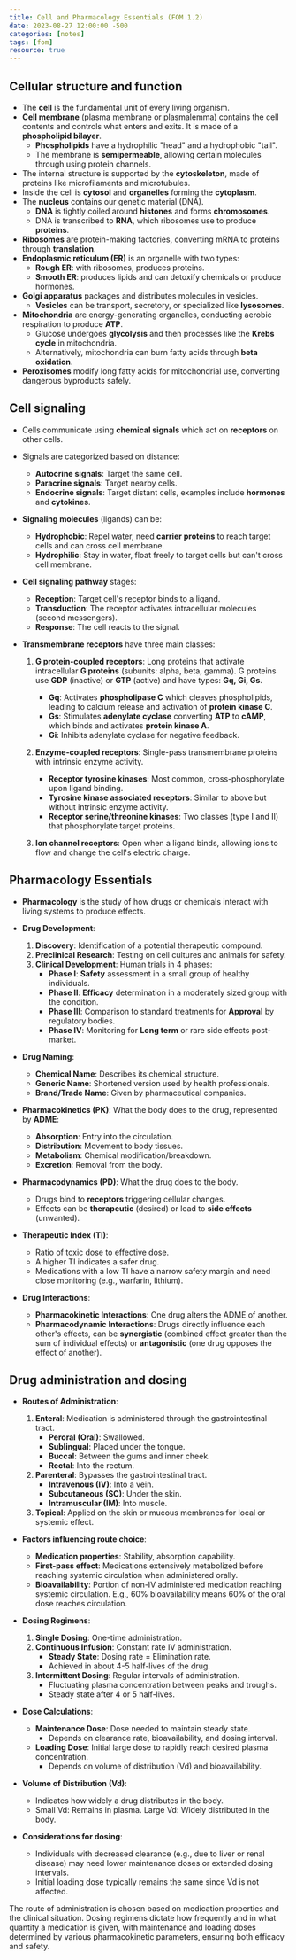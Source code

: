 ```yaml
---
title: Cell and Pharmacology Essentials (FOM 1.2)
date: 2023-08-27 12:00:00 -500
categories: [notes]
tags: [fom]
resource: true
---
```


## Cellular structure and function

- The **cell** is the fundamental unit of every living organism.
- **Cell membrane** (plasma membrane or plasmalemma) contains the cell contents and controls what enters and exits. It is made of a **phospholipid bilayer**.
  - **Phospholipids** have a hydrophilic "head" and a hydrophobic "tail".
  - The membrane is **semipermeable**, allowing certain molecules through using protein channels.
- The internal structure is supported by the **cytoskeleton**, made of proteins like microfilaments and microtubules.
- Inside the cell is **cytosol** and **organelles** forming the **cytoplasm**.
- The **nucleus** contains our genetic material (DNA).
  - **DNA** is tightly coiled around **histones** and forms **chromosomes**.
  - DNA is transcribed to **RNA**, which ribosomes use to produce **proteins**.
- **Ribosomes** are protein-making factories, converting mRNA to proteins through **translation**.
- **Endoplasmic reticulum (ER)** is an organelle with two types:
  - **Rough ER**: with ribosomes, produces proteins.
  - **Smooth ER**: produces lipids and can detoxify chemicals or produce hormones.
- **Golgi apparatus** packages and distributes molecules in vesicles.
  - **Vesicles** can be transport, secretory, or specialized like **lysosomes**.
- **Mitochondria** are energy-generating organelles, conducting aerobic respiration to produce **ATP**.
  - Glucose undergoes **glycolysis** and then processes like the **Krebs cycle** in mitochondria.
  - Alternatively, mitochondria can burn fatty acids through **beta oxidation**.
- **Peroxisomes** modify long fatty acids for mitochondrial use, converting dangerous byproducts safely.

## Cell signaling

- Cells communicate using **chemical signals** which act on **receptors** on other cells.
  
- Signals are categorized based on distance:
  - **Autocrine signals**: Target the same cell.
  - **Paracrine signals**: Target nearby cells.
  - **Endocrine signals**: Target distant cells, examples include **hormones** and **cytokines**.
  
- **Signaling molecules** (ligands) can be:
  - **Hydrophobic**: Repel water, need **carrier proteins** to reach target cells and can cross cell membrane.
  - **Hydrophilic**: Stay in water, float freely to target cells but can't cross cell membrane.

- **Cell signaling pathway** stages:
  - **Reception**: Target cell's receptor binds to a ligand.
  - **Transduction**: The receptor activates intracellular molecules (second messengers).
  - **Response**: The cell reacts to the signal.

- **Transmembrane receptors** have three main classes:
  1. **G protein-coupled receptors**: Long proteins that activate intracellular **G proteins** (subunits: alpha, beta, gamma). G proteins use **GDP** (inactive) or **GTP** (active) and have types: **Gq, Gi, Gs**.
     - **Gq**: Activates **phospholipase C** which cleaves phospholipids, leading to calcium release and activation of **protein kinase C**.
     - **Gs**: Stimulates **adenylate cyclase** converting **ATP** to **cAMP**, which binds and activates **protein kinase A**.
     - **Gi**: Inhibits adenylate cyclase for negative feedback.
     
  2. **Enzyme-coupled receptors**: Single-pass transmembrane proteins with intrinsic enzyme activity.
     - **Receptor tyrosine kinases**: Most common, cross-phosphorylate upon ligand binding.
     - **Tyrosine kinase associated receptors**: Similar to above but without intrinsic enzyme activity.
     - **Receptor serine/threonine kinases**: Two classes (type I and II) that phosphorylate target proteins.
     
  3. **Ion channel receptors**: Open when a ligand binds, allowing ions to flow and change the cell's electric charge.

## Pharmacology Essentials

- **Pharmacology** is the study of how drugs or chemicals interact with living systems to produce effects.
  
- **Drug Development**:
  1. **Discovery**: Identification of a potential therapeutic compound.
  2. **Preclinical Research**: Testing on cell cultures and animals for safety.
  3. **Clinical Development**: Human trials in 4 phases:
     - **Phase I**: **Safety** assessment in a small group of healthy individuals.
     - **Phase II**: **Efficacy** determination in a moderately sized group with the condition.
     - **Phase III**: Comparison to standard treatments for **Approval** by regulatory bodies.
     - **Phase IV**: Monitoring for **Long term** or rare side effects post-market.
  
- **Drug Naming**:
  - **Chemical Name**: Describes its chemical structure.
  - **Generic Name**: Shortened version used by health professionals.
  - **Brand/Trade Name**: Given by pharmaceutical companies.

- **Pharmacokinetics (PK)**: What the body does to the drug, represented by **ADME**:
  - **Absorption**: Entry into the circulation.
  - **Distribution**: Movement to body tissues.
  - **Metabolism**: Chemical modification/breakdown.
  - **Excretion**: Removal from the body.

- **Pharmacodynamics (PD)**: What the drug does to the body.
  - Drugs bind to **receptors** triggering cellular changes.
  - Effects can be **therapeutic** (desired) or lead to **side effects** (unwanted).

- **Therapeutic Index (TI)**:
  - Ratio of toxic dose to effective dose.
  - A higher TI indicates a safer drug.
  - Medications with a low TI have a narrow safety margin and need close monitoring (e.g., warfarin, lithium).

- **Drug Interactions**:
  - **Pharmacokinetic Interactions**: One drug alters the ADME of another.
  - **Pharmacodynamic Interactions**: Drugs directly influence each other's effects, can be **synergistic** (combined effect greater than the sum of individual effects) or **antagonistic** (one drug opposes the effect of another).

## Drug administration and dosing

- **Routes of Administration**:
  1. **Enteral**: Medication is administered through the gastrointestinal tract.
     - **Peroral (Oral)**: Swallowed.
     - **Sublingual**: Placed under the tongue.
     - **Buccal**: Between the gums and inner cheek.
     - **Rectal**: Into the rectum.
  2. **Parenteral**: Bypasses the gastrointestinal tract.
     - **Intravenous (IV)**: Into a vein.
     - **Subcutaneous (SC)**: Under the skin.
     - **Intramuscular (IM)**: Into muscle.
  3. **Topical**: Applied on the skin or mucous membranes for local or systemic effect.

- **Factors influencing route choice**:
  - **Medication properties**: Stability, absorption capability.
  - **First-pass effect**: Medications extensively metabolized before reaching systemic circulation when administered orally.
  - **Bioavailability**: Portion of non-IV administered medication reaching systemic circulation. E.g., 60% bioavailability means 60% of the oral dose reaches circulation.

- **Dosing Regimens**:
  1. **Single Dosing**: One-time administration.
  2. **Continuous Infusion**: Constant rate IV administration.
     - **Steady State**: Dosing rate = Elimination rate.
     - Achieved in about 4-5 half-lives of the drug.
  3. **Intermittent Dosing**: Regular intervals of administration.
     - Fluctuating plasma concentration between peaks and troughs.
     - Steady state after 4 or 5 half-lives.

- **Dose Calculations**:
  - **Maintenance Dose**: Dose needed to maintain steady state.
    - Depends on clearance rate, bioavailability, and dosing interval.
  - **Loading Dose**: Initial large dose to rapidly reach desired plasma concentration.
    - Depends on volume of distribution (Vd) and bioavailability.

- **Volume of Distribution (Vd)**:
  - Indicates how widely a drug distributes in the body.
  - Small Vd: Remains in plasma. Large Vd: Widely distributed in the body.

- **Considerations for dosing**:
  - Individuals with decreased clearance (e.g., due to liver or renal disease) may need lower maintenance doses or extended dosing intervals.
  - Initial loading dose typically remains the same since Vd is not affected.

The route of administration is chosen based on medication properties and the clinical situation. Dosing regimens dictate how frequently and in what quantity a medication is given, with maintenance and loading doses determined by various pharmacokinetic parameters, ensuring both efficacy and safety.
